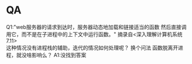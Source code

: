 # QA

Q1:"web服务器的请求到达时，服务器动态地加载和链接适当的函数 然后直接调用它，而不是在子进程中的上下文中运行函数。" 摘录自<深入理解计算机系统 7.11>  
   这种情况没有进程栈的辅助，迭代的情况如何处理呢？ 换个问法 函数脱离开进程，就没啥影响么？
A1:没找到答案

